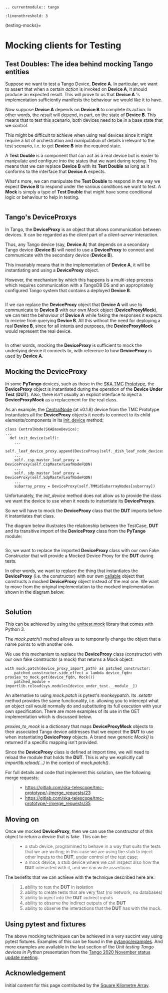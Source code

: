 ```{eval-rst}
.. currentmodule:: tango
```

```{highlight} python
:linenothreshold: 3
```

(testing-mocks)=

# Mocking clients for Testing

## Test Doubles: The idea behind mocking Tango entities

Suppose we want to test a Tango Device, **Device A**. In particular, we want to assert that when a certain *action* is invoked on **Device A**, it should produce an expected result. This will prove to us that **Device A** 's implementation sufficiently manifests the behaviour we would like it to have.

Now suppose **Device A** depends on **Device B** to complete its action. In other words, the *result* will depend, in part, on the state of **Device B**. This means that to test this scenario, both devices need to be in a base state that we control.

This might be difficult to achieve when using real devices since it might require a lot of orchestration and manipulation of details irrelevant to the test scenario, i.e. to get **Device B** into the required state.

A **Test Double** is a component that can act as a real device but is easier to manipulate and configure into the states that we want during testing. This means that we can replace **Device B** with its **Test Double** as long as it conforms to the interface that **Device A** expects.

What's more, we can manipulate the **Test Double** to respond in the way we expect **Device B** to respond under the various conditions we want to test. A **Mock** is simply a type of **Test Double** that might have some conditional logic or behaviour to help in testing.

```{image} ../../_static/mocking-tango-test-doubles.png
```

## Tango's DeviceProxys

In Tango, the **DeviceProxy** is an object that allows communication between devices. It can be regarded as the *client* part of a *client-server* interaction.

Thus, any Tango device (say, **Device A**) that depends on a secondary Tango device (**Device B**) will need to use a **DeviceProxy** to connect and communicate with the secondary device (**Device B**).

This invariably means that in the implementation of **Device A**, it will be instantiating and using a **DeviceProxy** object.

However, the mechanism by which this happens is a multi-step process which requires communication with a TangoDB DS and an appropriately configured Tango system that contains a deployed **Device B**.

```{image} ../../_static/mocking-tango-db-access.png
```

If we can replace the **DeviceProxy** object that **Device A** will use to communicate to **Device B** with our own Mock object (**DeviceProxyMock**), we can test the behaviour of **Device A** while faking the responses it expects to receive from querying **Device B**.
All this without the need for deploying a real **Device B**, since for all intents and purposes, the **DeviceProxyMock** would represent the real device.

```{image} ../../_static/mocking-tango-db-access-crossed-out.png
```

In other words, mocking the **DeviceProxy** is sufficient to mock the underlying device it connects to, with reference to how **DeviceProxy** is used by **Device A**.

## Mocking the DeviceProxy

In some **PyTango** devices, such as those in the [SKA TMC Prototype](https://gitlab.com/ska-telescope/tmc-prototype), the **DeviceProxy** object is instantiated during the operation of the **Device Under Test** (**DUT**). Also, there isn't usually an explicit interface to inject a **DeviceProxyMock** as a replacement for the real class.

As an example, the [CentralNode](https://gitlab.com/ska-telescope/tmc-prototype/-/blob/0.1.8/tmcprototype/CentralNode/CentralNode/CentralNode.py) (at v0.1.8) device from the TMC Prototype instantiates all the **DeviceProxy** objects it needs to connect to its child elements/components in its [init_device](https://gitlab.com/ska-telescope/tmc-prototype/-/blob/0.1.8/tmcprototype/CentralNode/CentralNode/CentralNode.py#L246) method:

```
class CentralNode(SKABaseDevice):
...
  def init_device(self):
    ...
    self._leaf_device_proxy.append(DeviceProxy(self._dish_leaf_node_devices[name]))
    ...
    self._csp_master_leaf_proxy = DeviceProxy(self.CspMasterLeafNodeFQDN)
    ...
    self._sdp_master_leaf_proxy = DeviceProxy(self.SdpMasterLeafNodeFQDN)
    ...
    subarray_proxy = DeviceProxy(self.TMMidSubarrayNodes[subarray])
```

Unfortunately, the *init_device* method does not allow us to provide the class we want the device to use when it needs to instantiate its **DeviceProxys**.

So we will have to mock the **DeviceProxy** class that the **DUT** imports before it instantiates that class.

The diagram below illustrates the relationship between the TestCase, **DUT** and its transitive import of the **DeviceProxy** class from the **PyTango** module:

```{image} ../../_static/mocking-tango-test-case-not-mocked.png
```

So, we want to replace the imported **DeviceProxy** class with our own Fake Constructor that will provide a Mocked Device Proxy for the **DUT** during tests.

In other words, we want to replace the thing that instantiates the **DeviceProxy** (i.e. the constructor) with our own [callable](https://docs.python.org/3.8/reference/expressions.html#calls) object that constructs a mocked **DeviceProxy** object instead of the real one.
We want to move from the original implementation to the mocked implementation shown in the diagram below:

```{image} ../../_static/mocking-tango-test-case-real-vs-mocked.png
```

## Solution

This can be achieved by using the [unittest.mock](https://docs.python.org/3.7/library/unittest.mock.html) library that comes with Python 3.

The *mock.patch()* method allows us to temporarily change the object that a name points to with another one.

We use this mechanism to replace the **DeviceProxy** class (constructor) with our own fake constructor (a mock) that returns a Mock object:

```
with mock.patch(device_proxy_import_path) as patched_constructor:
    patched_constructor.side_effect = lambda device_fqdn: proxies_to_mock.get(device_fqdn, Mock())
    patched_module = importlib.reload(sys.modules[device_under_test.__module__])
```

An alternative to using *mock.patch* is pytest's *monkeypatch*. Its *.setattr* method provides the same functionality, i.e. allowing you to intercept what an object call would normally do and substituting its full  execution with your own specification. There are more examples of its use in the OET implementation which is discussed below.

*proxies_to_mock* is a dictionary that maps **DeviceProxyMock** objects to their associated Tango device addresses that we expect the **DUT** to use when instantiating **DeviceProxy** objects. A brand new generic *Mock()* is returned if a specific mapping isn't provided.

Since the **DeviceProxy** class is defined at import time, we will need to reload the module that holds the **DUT**. This is why we explicitly call *importlib.reload(...)* in the context of *mock.patch()*.

For full details and code that implement this solution, see the following merge requests:

> - <https://gitlab.com/ska-telescope/tmc-prototype/-/merge_requests/23>
> - <https://gitlab.com/ska-telescope/tmc-prototype/-/merge_requests/35>

## Moving on

Once we mocked **DeviceProxy**, then we can use the constructor of this object to return a device that is fake. This can be:

> - a stub device, programmed to behave in a way that suits the tests that we are writing; in this case we are using the stub to inject other inputs to the **DUT**, under control of the test case;
> - a mock device, a stub device where we can inspect also how the **DUT** interacted with it, and we can write assertions.

The benefits that we can achieve with the technique described here are:

> 1. ability to test the **DUT** in isolation
> 2. ability to create tests that are very fast (no network, no databases)
> 3. ability to inject into the **DUT** indirect inputs
> 4. ability to observe the indirect outputs of the **DUT**
> 5. ability to observe the interactions that the **DUT** has with the mock.

## Using pytest and fixtures

The above mocking techniques can be achieved in a very succint way using pytest fixtures.
Examples of this can be found in the [pytango/examples](https://gitlab.com/tango-controls/pytango/-/tree/develop/examples/multidevicetestcontext).  And more examples are
available in the last section of the *Unit testing Tango devices in Python* presentation
from the [Tango 2020 November status update meeting](https://indico.esrf.fr/indico/event/49/other-view?view=standard).

## Acknowledgement

Initial content for this page contributed by the [Square Kilometre Array](https://www.skatelescope.org).
